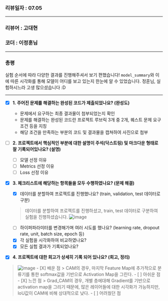 ### 리뷰일자 : 07.05
***
### 리뷰어 : 고대현
### 코더 : 이정훈님
***
### 총평
실험 순서에 따라 다양한 결과를 진행해주셔서 보기 편했습니다!
`model_summary`와 이에 따른 시각화를 통해 모델이 어디를 보고 있는지 한눈에 알 수 있었습니다.
정훈님, 실험하시느라 고생 많으셨습니다 :D
***
- [X]  **1. 주어진 문제를 해결하는 완성된 코드가 제출되었나요? (완성도)**
    - 문제에서 요구하는 최종 결과물이 첨부되었는지 확인
    - 문제를 해결하는 완성된 코드란 프로젝트 루브릭 3개 중 2개, 
    퀘스트 문제 요구조건 등을 지칭
    - 해당 조건을 만족하는 부분의 코드 및 결과물을 캡쳐하여 사진으로 첨부

- [ ]  **2. 프로젝트에서 핵심적인 부분에 대한 설명이 주석(닥스트링) 및 마크다운 형태로 잘 기록되어있나요? (설명)**
    - [ ]  모델 선정 이유
    - [ ]  Metrics 선정 이유
    - [ ]  Loss 선정 이유

- [X]  **3. 체크리스트에 해당하는 항목들을 모두 수행하였나요? (문제 해결)**
    - [X]  데이터를 분할하여 프로젝트를 진행했나요? (train, validation, test 데이터로 구분)
    > 데이터를 분할하여 프로젝트를 진행하셨고, train, test 데이터로 구분하여 실험을 진행하셨습니다.
    > ![image](https://github.com/coronarita1991/AIFFEL_RESEARCH_STUDY/assets/102419537/7221914d-74b2-4f7b-bcc6-0c5d118b4f62)
    - [ ]  하이퍼파라미터를 변경해가며 여러 시도를 했나요? (learning rate, dropout rate, unit, batch size, epoch 등)
    - [X]  각 실험을 시각화하여 비교하였나요?
    - [X]  모든 실험 결과가 기록되었나요?

- [X]  **4. 프로젝트에 대한 회고가 상세히 기록 되어 있나요? (회고, 정리)**
> ![image](https://github.com/coronarita1991/AIFFEL_RESEARCH_STUDY/assets/102419537/068c1ab8-a8a2-411a-897c-852063bf014b)
    - [X]  배운 점
    > CAM의 경우, 마지막 Feature Map에 추가적으로 분류기를 통한 softmax값을 기반으로 Activation Map을 그린다.
    - [ ]  아쉬운 점
    - [X]  느낀 점
    > Grad_CAM의 경우, 개별 층에대해 Gradient를 기반으로 activation map을 그리기 때문에, 많은 레이어들에 대한 시각화가 가능하지만, IoU값이 CAM에 비해 상대적으로 낮다.
    - [ ]  어려웠던 점
